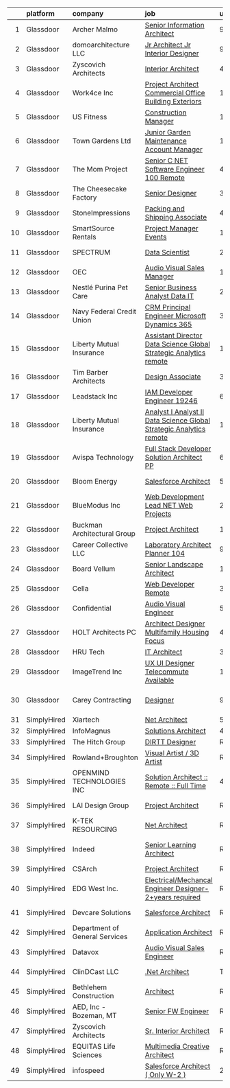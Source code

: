 

|    | platform    | company                        | job                                                                                                                                                                                                                                                                                                                                                                                                                                                                                                                                                                                                                                                                                                                                                                                                                                                                                                                                                                                                                                                                                                                      | update_time   | location                  |
|---:|:------------|:-------------------------------|:-------------------------------------------------------------------------------------------------------------------------------------------------------------------------------------------------------------------------------------------------------------------------------------------------------------------------------------------------------------------------------------------------------------------------------------------------------------------------------------------------------------------------------------------------------------------------------------------------------------------------------------------------------------------------------------------------------------------------------------------------------------------------------------------------------------------------------------------------------------------------------------------------------------------------------------------------------------------------------------------------------------------------------------------------------------------------------------------------------------------------|:--------------|:--------------------------|
|  1 | Glassdoor   | Archer Malmo                   | [Senior Information Architect](https://www.glassdoor.com/partner/jobListing.htm?pos=101&ao=1110586&s=58&guid=00000182a04ed62fa153696b2504081d&src=GD_JOB_AD&t=SR&vt=w&cs=1_5888755f&cb=1660546897848&jobListingId=1008056578032&cpc=6B8101E21FAF6B07&jrtk=3-0-1gag4tlioj4ha801-1gag4tljhjiht800-09b53e5d34377fd5--6NYlbfkN0AcTL7FrOtIKCs56E5n9sAViTswaht6kOIhv_0HgS6_dlq355fSgiCEgxOWg8578Ux_u2zT5bfHKTx2X7PO0iyceBZFvtrL8PQHKu0LvaQ-E3UK-q58n-tflOzJHa6LwxkBvXYgYSdYHy8kAn308aPaNClsYXTXIwsoZfKQqYpl4T9yl8D22LJgqpymAG4BJcyunseYRHIZ9_eFfVK5cDI6dCEFSHIM3g94qyg3PBQozCzkLRSJY-kO3o32pE9HjRxBqhBoKQByQ6-F2S3zgWg4XSqYumsMGQp6cnsTa8oW9PS6wHLjS7H6iGURVZTC-pyVpxtFHeBSwGV-uOfWhYAWEMO0Z0ezukZcdRLurcSxwJbPySB9jZqGQ1ksGGeITvL_pWw0WTCkXoF9AcvVo3XfMcJtNQABxmoPxbqfomR-n5NOLcg5aoo0NJuofjDkUniDiSFqVWPsTtLSqqL6YY89LLw8AM8J7x9EK6kbNJkzQLTVzv6KJocEEhRPpg3wZyhva2Vk0z7N13y3hTvRM1995YUiTvRlC3lR0VNXN6H-tQ%3D%3D)                                                                                                                                                                                                           | 9d            | Oregon                    |
|  2 | Glassdoor   | domoarchitecture LLC           | [Jr  Architect  Jr  Interior Designer](https://www.glassdoor.com/partner/jobListing.htm?pos=114&ao=1110586&s=58&guid=00000182a04ed62fa153696b2504081d&src=GD_JOB_AD&t=SR&vt=w&ea=1&cs=1_6999e036&cb=1660546897850&jobListingId=1008056085118&cpc=DFCAFF9DFE7B86C3&jrtk=3-0-1gag4tlioj4ha801-1gag4tljhjiht800-8f37cdaeba339960--6NYlbfkN0CB1tmP7rfbaHtYFmPjg1Xv8BJr6DUbyz0HQmM4H563ArpFMs2Wc68sH6Zuxg7sAnvrOksjZE1oRVbifWbAQUEyKWytrgC3P_PqXKzl95FbORps4EgWMRpqNobSv6x-Dcpxt3G801lgQBB8kE-9Edw0BhAOeeyBcGl4BtVQUkPaJya8zscYCMYRXeM1lGOhCLnOk88HMdiHzVR63mgaXMfIQgql9y8q4lyf8K68n79HCgeoOhlIHG3Wc9WExzHr0ts074PiAhSn3aRCkwb9z3kcf_IX7hQASQUKGCw-GSkt21dyFDJR3TwUfyA73n1uHWWJFMhxIRjtJZnd21DY8-q52t0WsWe3kdcQJ12VToPAg5QYJHYjEvX5_E5IWrypFtIdX5kVa-Y-cBkvVnH0faSxOR6YqnFDNqAlIFHlsw0OTpLbn4sEWZ2sbaOSgNwwj2DQHQzbBuXwEsZwkzTImkIMLnYP9plFuAqzsnqOr9ulbVtqLcxFZRaIDpGHkVEaGhY851YzBTLzuD5OveCKAzC9)                                                                                                                                                                                                                          | 9d            | New York, NY              |
|  3 | Glassdoor   | Zyscovich Architects           | [Interior Architect](https://www.glassdoor.com/partner/jobListing.htm?pos=103&ao=1110586&s=58&guid=00000182a04ed62fa153696b2504081d&src=GD_JOB_AD&t=SR&vt=w&ea=1&cs=1_96d94368&cb=1660546897849&jobListingId=1008065072947&cpc=6999DCDEF935CF20&jrtk=3-0-1gag4tlioj4ha801-1gag4tljhjiht800-eda0f63d8cc221e3--6NYlbfkN0A-cCLwqDCxWDl5XOvDXmRd_jo8w6VlaaYLlS1nNaGWYN5RQmLkZFME6XzkGwJ4pC0UxcPAra8I1D-oL1oacvROHSbQ46mJ5KMA7-rzysZhdcbBzYVtlaY9g5OEX-r9Tn41fcOqFodmT1I2Eik_KO3sXimgF3POpO2eXzz8jcIA5ksDuGaFcRegTmNmPfV9L4lZAaE8_veQoSmm-KCriM-wd_JZJbf8_sMYtpOqJSeMAs5RJXdiHCMJTnn-rRcifzYbbeUrpHrO3FLHcxz1Ftg39bmN3xGnnasAAZgUscMZVdm5LRPxLAxLi905kkNqzjKEZk93QqVVUrlWPZ74t9V7yV6gbFjoez5EM-9V5I-J-ZrlS39qUa_apsahrwjgWk1U7PA9UpqWur_S3sWWCd4olGlz8ZZlMUyQzzO7Zz2MA6etTV91G5HaeBV0zgB5JzVVXXGK5LPQVLeQHbEipuXxlyvyEl7_PQrM3UKh6g1WwjBMr5aWEA7I-Nl0MqLAZpYHkOaKpTWZ0B8V27EgsGlv)                                                                                                                                                                                                                                            | 4d            | Tampa, FL                 |
|  4 | Glassdoor   | Work4ce Inc                    | [Project Architect   Commercial Office   Building Exteriors](https://www.glassdoor.com/partner/jobListing.htm?pos=119&ao=1110586&s=58&guid=00000182a04ed62fa153696b2504081d&src=GD_JOB_AD&t=SR&vt=w&ea=1&cs=1_5ea36144&cb=1660546897851&jobListingId=1008047958781&cpc=6945AE2F4B03E059&jrtk=3-0-1gag4tlioj4ha801-1gag4tljhjiht800-1b5fa690967b5ade--6NYlbfkN0A9PPlI9x3VLA7Ig9DMYQv8oZV6AhUmXfwocfR2_GxsGZVhPKRlecurGQV6vCE7cRm1y9XKvQzg_GTfz2YQujrNfplqqjHtsHPd55-nZ6MorvAKxkzkJaiGiuGRC1SuzxqEGW06GlbDmsj6mNw1KjVTSNI8hBwDM0cm5ePGkm6GItOEpN2Mj4mrNwfNZb6zftcaSOLpeIdQiS1lTP2EyrdjIFhVzeS98NHr0_cEIFXRTj5VsJs1lirPQ7svqgMLmA1_40R2J2YsDg3l5XuZEv5px_auCWSI3ZfvPpwLeqrJpW_kW15DVaRb2Si8XDEMmJ7yUdCCF04ZEyjqh3OnVYZTMxuy7BeADtRRheWrOVjylS7UwNqVMHrlbMnRl98IMlAtWKqCxaHXCVDlmkQYvSLJ3x5fm3i6JP5HUcAItdT5KN_2ceJdx29bN4WPP4XWbcqywbBHwgHofZ4M7gJ4yKnjI5436pi53Vfce4VTjvEflxDvjjzwyPm32NzmlZarPVDJRErZrGkoNQJhmudrei-QL5RN_lRVkrJ5ZV5JojHi45dd46Z8mwg4)                                                                                                                                                                    | 12d           | Georgetown, KY            |
|  5 | Glassdoor   | US Fitness                     | [Construction Manager](https://www.glassdoor.com/partner/jobListing.htm?pos=111&ao=1110586&s=58&guid=00000182a04ed62fa153696b2504081d&src=GD_JOB_AD&t=SR&vt=w&cs=1_64859cff&cb=1660546897850&jobListingId=1008047519741&cpc=28C7FD7AB333C7F7&jrtk=3-0-1gag4tlioj4ha801-1gag4tljhjiht800-c360c1fd62c8471d--6NYlbfkN0Ayc0AdtMQS-3LqY-AGddNQiaHU0X5jhVtowXWtJ4Yc7ABqQKvN4Qlc2KfliMeyGa5Es8eiFPghCMbtJWoe3Urv9rd_phJHBQfxIjuL4Z5Lglv8amWL04CJUA_CysRWGXUbzEDzSFDjEwJCvPPJrhKXcHeh_8uk79GGLiUywrlFj3e1f76RgLAhtQJRNGqzulFGkE4x2AmD-scKvatAdwigw8PaOyR06Ce3TUsfgEaiAeoGwqW4keMRjGMYgIbHXzOD6MfVmZ_lfVuMzsQJkZUMccRtKUBW_KWZG-gQo3ZVzZpNb87Zj2KsJcRT39VKeGouw5zoWveqR_JC8obpN4eHEZbzq_VMATFd_7P0nKSKsbwSoqisLCh8RyItwyMMj0bbCw7KF1Lw9WUWvruIsY7MgemWhYH86PKRF5HzZNAraTc1k0PkgyvYgQcM533kEiWxqjHavNeYDeH4w_C-MlyInQRulN1epf9rtZPZRPMfB-FHCqTeEUfCM3uTQBi8X_KCuFwj-YcO3wWf5f6JJvFDiIR3Ifnm8y8THyWyb67-tR_r5yXyZoqyKXXkF2psQgywCenXOqgK-ZxbFxcrDwRgPx05DR61YKltWvoztKGVOHFspBdcEg4i9hl-CZ4rdLxs2B-H4e69oeQ0zOviHCXEvJYvmBLI1LUCTNDwz6IBUH8YFeewT1TCk1FdlI8fy_JG-IOLEhYCf_COyUEy1a8LDtp2nEFFDMx-XuD0tvCZY-1gjbopgqq4E6_-vhr8EGQ%3D) | 12d           | McLean, VA                |
|  6 | Glassdoor   | Town   Gardens  Ltd            | [Junior Garden Maintenance Account Manager](https://www.glassdoor.com/partner/jobListing.htm?pos=108&ao=1110586&s=58&guid=00000182a04ed62fa153696b2504081d&src=GD_JOB_AD&t=SR&vt=w&ea=1&cs=1_188fd996&cb=1660546897850&jobListingId=1008049871664&cpc=DB3A3A67F9161FF1&jrtk=3-0-1gag4tlioj4ha801-1gag4tljhjiht800-83962fb331b4c551--6NYlbfkN0DqW0-hTgkWGwYpK7eUj7Z7FoWYf8zugqSJvdz1tLOuZEU8COkOc5OFoPs_UPBuT6x_ShwrV85GiECCPYww6ItTJ525ZQAvMfpLi3LzTRhy81LSDwJZCVo_w0F-VN1ry-xBB-3dOosQIeaNSX4aIiwVCvCQqH2u_0Q1uoVVeHWu84zHdqzZHG1fBuEPsE3qsT5Gk7jwUH2-b81nQPiyp_1xsMIegDfNjZecGnF9Tx9CBx4zDG_L4NPNcmNfvLkz5mtuQDGQ_fK6jFPwZnVKZ-x9n-UwKxfE93R4IacE14i2PESzGf4czU0rfasM85ax0of4EqD9tHE6N2kzl_Kj2Rc5TtVIXG-yGsXardfDU6Xy7o5y-sP-1lcnTMLaJ3r6ixK_GsOpU3udK1yFR60V40jIxpwMBuswrFIvtfDXzR0Xw6eLVg4ExDFODwLc3W2yGcUftsOgrK-GEN6B4EaPBj3HXemz1rKDQNXrM3asrMOUeHD6JZAc78EQOtIvQw-jbH8KYVH180nW4_khbWMbj0pMCrAy37cOaVc%3D)                                                                                                                                                                                                       | 11d           | Long Island City, NY      |
|  7 | Glassdoor   | The Mom Project                | [Senior C   NET Software Engineer  100  Remote ](https://www.glassdoor.com/partner/jobListing.htm?pos=130&ao=1110586&s=58&guid=00000182a04ed62fa153696b2504081d&src=GD_JOB_AD&t=SR&vt=w&cs=1_4a55642b&cb=1660546897851&jobListingId=1008065548825&cpc=6193B0C32834B022&jrtk=3-0-1gag4tlioj4ha801-1gag4tljhjiht800-1a91fb3bff00f303--6NYlbfkN0BDp_epf89aHDQhKpPegNJQ_ldQpEFZQsM9OcONMGxWx6pU56EKHF58QjVdAUvn2gUH0g3Y73SwIdQiXETEETh-rV5YLzVmPuibibLbfUU7d4WW09N0y68GNDnHZS-FZlPws88Ar_ZYrWlp977bRkMOOPzZF-xBvfEmxFB73eeH5va8vCJdK6az7nY27avTnOhyvEapWMg74bdhLmskSbXloD-HVKJb6u3-saFlFiJYoXvJ_4b1Pmk1aV1Z62HoR6Hz1pS_a21RBUko-MR78VkjNHzeSGMjo8Mhw9C7S198-gIPBSoUqk9-WZp2Bgapr3ldgl0I5NwTCej6O1dVRp91Dhm0Xea7uyUxW5QGjVwcNVuG5Xylq4UhZ_cS647D-Sfz5nnCHyeYkdWM7MdeIy7RyB9xbx19RV1swRLhDXTr0UXJ6pqFVqCbJ8dNNsU68-GvT1iHQsewaJGHuLxa74pUt9QR5gx-9p5ztZnIM0E_H5z2HKKP2veWoQRWLKr6dl16bySUZ9eHqObk9GOjFM4_CVnN7aFBAYdG8zEtTz-rgwOnBZnvuLQivIY1iHgWIFl4nz3lZjyMPQ%3D%3D)                                                                                                                                                         | 4d            | Remote                    |
|  8 | Glassdoor   | The Cheesecake Factory         | [Senior Designer](https://www.glassdoor.com/partner/jobListing.htm?pos=118&ao=1110586&s=58&guid=00000182a04ed62fa153696b2504081d&src=GD_JOB_AD&t=SR&vt=w&cs=1_fd56b859&cb=1660546897850&jobListingId=1008066644846&cpc=751E07EB93E4E93C&jrtk=3-0-1gag4tlioj4ha801-1gag4tljhjiht800-999751b7d5bb8e60--6NYlbfkN0BU4MhENnnUsRgfoKok62krs8eZxcJQJIIGG9LlJBSkTQ3cwR7F49QZtsKqzr7SZB2D5D0xQn6yTxcnsS01oGQHjncLFWvakJz-GRTaS3-yd_iQoUZvnzoADC0IMJGm3sdcPOCl5qkfo6VqbE-b1BjBN70-VDwOiACXf8NrTXz6ruIWIMSsuOEJ07gblLsfN_ZiAOgW8_GXZm-1c_ioNfiJ8HfLvk7sdry0-SWBjrIqoKhLUHeUrfjzTuvjbiJsxKQJUvqbZNEx4OHpSE9ZrbEHnPkd1-8j-OYjLuLzV2NiB8dATyLuWd8Cnhluu_BpUzeRN72rO56O0fF6OyPFrQiw_ZA9U2mnPTo1U3fIVT-74NZ0C53s0AyFdYTgsZ4nI_yzuvRb74YlsAYX9Xn9hehf3k9VdGP88xIkivwTWHZT4Az-845NpHcInT6izjaujObcs8nKD0Z229OBmr4zApbRfdHljpXX-5dzqu_xsRIckJsXZGg2KBIfsuctTsxAIUwP2afk1otVQc2WKLmgJS4K3LAOBxhiQ3jiGu3bndcJMRtvcEREmpgL1pNB8MDz1IDXKCxPeAvoB8GwAGEwtuGse1qH0zI_lRRMDSpgePXYcEHiqPej64GW1-gV63rF-wfnfJVK38aK6gYVi64iUSaFpF1zSdXoeGk%3D)                                                                                                      | 3d            | Irvine, CA                |
|  9 | Glassdoor   | StoneImpressions               | [Packing and Shipping Associate](https://www.glassdoor.com/partner/jobListing.htm?pos=122&ao=1110586&s=58&guid=00000182a04ed62fa153696b2504081d&src=GD_JOB_AD&t=SR&vt=w&ea=1&cs=1_4874347f&cb=1660546897851&jobListingId=1008065153960&cpc=8AC01DCC8FF2DC38&jrtk=3-0-1gag4tlioj4ha801-1gag4tljhjiht800-be27860c4c3dae28--6NYlbfkN0BdDHiSlq2TKVYTvK036ioTcRDjelCKzvFOpLFiF--0iSZ_aPeCW5NV-_U6gsqcHVUbuHRt9v9pGsdd2e8LHHEIuJLfvjou70wCTZrAO0LIlyLKU925-x39YMUeoFTrmOU5bMbU-eucrm6KuPXd1Y86i3hkA1JV_SmllI5AE8t6Tgvx_SjvjYyIWNHNfkoeiDGtqSy1ro9HBL2fCOlyQ0abGR8wVrt_Xa1OsAYs2N1DlLIkey3GR66XrEGVYL7beU1OOepRWbJ2CEl-hroq2pIqvWQK734BH2WsGWMiavZ7adaG3XfJM6sC_gS54GDPAvI8mDCA3PTyv77HmXSWxcqZ4VbzOOlipmRpb8OiktKzAnHhIZKS2sIAXh6sMwk4DXrTKhBkF0MDNnXldGaPOKR7cN70tLu2aiBtFC04DqcmOUsyITSgXaUbSJv_zMomCthTm1tExo2npJ5McIeg5AyCiUfoTcPRQVtATnW3-WTla7NB61gjEL65k2hR8Q1kcrbDGjPIMLijmFqbkBz7n8i9)                                                                                                                                                                                                                                | 4d            | San Diego, CA             |
| 10 | Glassdoor   | SmartSource Rentals            | [Project Manager Events](https://www.glassdoor.com/partner/jobListing.htm?pos=117&ao=1110586&s=58&guid=00000182a04ed62fa153696b2504081d&src=GD_JOB_AD&t=SR&vt=w&ea=1&cs=1_5819fc28&cb=1660546897851&jobListingId=1008050677271&cpc=B05B6D422C45E27E&jrtk=3-0-1gag4tlioj4ha801-1gag4tljhjiht800-1136076237ec84b3--6NYlbfkN0Dhj_dtpL_AtPIAkkhXywSfKFTdkUHpIZ73SVaHS6Q_TgqgQwIeQSSYP8mLMoRChiBCgfBD2edvmQXVCKO4BoDRHy8iGEguLorFbEEtcHEs5srmAYEYxKr3hZhIw4-Ft7jK9dTXqrC_ioPu2xEDAczzYSLS6V3ZTpaJ2gxp1CSU-9GGd_9oWCSi5AunoBhqxJv1xI3ZUYKxNVIIB-zsOfNOMQY0rPAM9jpecb3ymMOgOnXkIpzRp7rTHV_ujDKQK62i4-x4r0gKOzBrFgoilyh_1Wb0MZSG4eGnYGmyqwtc-Y2awyEIsBV1_54eXMH3p9gYiXaiswBhAabLJl6J9SoPL1ICklwh_jgncMIRN7bhN9Nprf3oW9tsLhpy7xCq4vWE29Ttk6f6TcNZujE2Do_8rQTvPnhjra_uTPIZeZVTVtV9fiO3PVVT19gv5SUaoaR5SPP4dyPAw2ZI7Pj2dALqn0XscFOIOYeUbschX_mM0Gs_GY9BuFwtNss9UqDau-U%3D)                                                                                                                                                                                                                                                          | 11d           | Englewood, NJ             |
| 11 | Glassdoor   | SPECTRUM                       | [Data Scientist](https://www.glassdoor.com/partner/jobListing.htm?pos=125&ao=1110586&s=58&guid=00000182a04ed62fa153696b2504081d&src=GD_JOB_AD&t=SR&vt=w&cs=1_81ce7d7b&cb=1660546897851&jobListingId=1008071034690&cpc=7F6F94E2229B3AB5&jrtk=3-0-1gag4tlioj4ha801-1gag4tljhjiht800-5da3e3aba21f726c--6NYlbfkN0CeXNZYxOzgf11O9-TFJft4I5QLQjKTqoL33Rtx55G7TvJvoeF0OvnalWemQxNwsZsYHhke4jtLAU4jPpm1t0VhGIg4suthdseCKj8lzXincV9jgjcTTcyN-qBpwkz8rUe4btGaHxBx6mgrwrtpU8zD1KUshiEpuVCNiyB-sF5CbZ3dZuOE50ij8ShFDvERu8mPvYHB49w0oWwcseqZW5jASdO78TgS8VxE4m2I68ziLfPoLqf8TjhyMDHFbZ6Ag1l-N_IQ2y26S1sdhDvyPzGi7u4_RzyGajkocWKIRqimOYWdlMfBo9rztIBpYEFOqdXq2D-oXEK0jJpuxu9zTEXgXuod3Lr-cFBDEsLTROmfeULp8_qg4OyBGxkS8PSZtj6THP54AuAnJ7GXI_l9kf9_DGmsvL5AvM2bvJs_6PKD1fSHCcS1MCOIMfujr1wxfGU%3D)                                                                                                                                                                                                                                                                                                                                       | 24h           | Greenwood Village, CO     |
| 12 | Glassdoor   | OEC                            | [Audio Visual Sales Manager](https://www.glassdoor.com/partner/jobListing.htm?pos=120&ao=1110586&s=58&guid=00000182a04ed62fa153696b2504081d&src=GD_JOB_AD&t=SR&vt=w&ea=1&cs=1_9553b953&cb=1660546897851&jobListingId=1008050679919&cpc=9FE5D8D7282D4400&jrtk=3-0-1gag4tlioj4ha801-1gag4tljhjiht800-5c56613f63f7164a--6NYlbfkN0BeG4CUiLvi-XpACvuf-H1ZiMQG9j_Jg6NbuiTffPeFkiTLxRz25zIv9hXC5mtzGhcSy-BDR71hJhonM1zTSH2zk8JsTlMRak7kMAlgcMY3TAbgb_mem7Fa0MoyAB9KwP1CiBYXT-SlFWBYTKSneCu7g5YvYwD5hlaClcEAZXVsL26olqK_ImZvrDYIN-roTec8AOtte9Ly9YKe1QFpgttRWJdklLXwy4nfd-BKBfh91RTU6jeSbG2OMnGbps1yTHI1Zq-jeAc0-3Z4ek4wsJagQPi_eFAQaihtT5RL94CalBJwV5hsPg0JN8sIxbgUPKve2BL2Pqo-aGZ17zJWiLu8EL78XMTaJ2aLwrkqDmHzanpPWYU-MOZk4wz0ZOZJERo7STtlmxwl12ClDNiFBCIUerWSVVEfLxXGZvZZjU7RZ6-HSOYOnGnJ6XnPT0oRON-_3dX6fvu2a1us1k8Mz_Saj22tkNin5EIEuQRtKbOiz4PFy2jJfagotji_SR5w3ZfocjR7XQAVQw%3D%3D)                                                                                                                                                                                                                                        | 11d           | Boise, ID                 |
| 13 | Glassdoor   | Nestlé Purina Pet Care         | [Senior Business Analyst  Data IT ](https://www.glassdoor.com/partner/jobListing.htm?pos=127&ao=1110586&s=58&guid=00000182a04ed62fa153696b2504081d&src=GD_JOB_AD&t=SR&vt=w&cs=1_dd9e5243&cb=1660546897851&jobListingId=1008069041491&cpc=01657B10174A43CF&jrtk=3-0-1gag4tlioj4ha801-1gag4tljhjiht800-1b5c5f3e26e5e1a1--6NYlbfkN0AWk3AdykuYTl0sscDOxnH4Lx1X7zpTWCwWO8bm1Hah7O6Ig9EPq2KITEIeDaagbaJdHtaANWpmTuswVAachNrVO1QRa3o67hgOw-EfIoLphij88kWPgLI1IjuX6wrihV_7VmMdjIJ78AYVmBFm-orhs3z8mNuEgHoc3mg7Bn1CH4e9DOON4RDMuJByF3q8a1uNvPbyRavkmGS_DZZoSCK0F5wkqE56kCDHI7Q-Zg7OFiHFQUFu7d4C-1cMgtoWjr_OW4tWGzls7qB9XPJ-0jcFkfv8hTW72Q2m4ajNqeKGnhAZh4lCExCrcdaoyWGghEpU5HPLcVxdxbI5R7s7GfaEEJlD8rhuULLoBX1pF9k9vWMAxYzUU9JzA2s_L30VzebykCzqC6n97RWQl5gh8a_w9_4xpiKyxJ1efZ1mD98nIrya78cvq5hdZYdU2ygMRy2DDEriKQL5oe_X3lZNi2Z8leykfDiyxTF-D824BIy81wtTWpB9-Sfl20dUYI9J27zVEVe4RGg2KIKavQ7DOzq4ykErpW8ghyHSSGq3h9SS-FNW6kRaEhNQFh7TzJKgH9V7CDupvaazRUp2pKISUbqo)                                                                                                                                                                  | 2d            | Saint Louis, MO           |
| 14 | Glassdoor   | Navy Federal Credit Union      | [CRM Principal Engineer  Microsoft Dynamics 365 ](https://www.glassdoor.com/partner/jobListing.htm?pos=113&ao=1110586&s=58&guid=00000182a04ed62fa153696b2504081d&src=GD_JOB_AD&t=SR&vt=w&cs=1_2e292500&cb=1660546897850&jobListingId=1008066861769&cpc=EB1BD5B9C2162114&jrtk=3-0-1gag4tlioj4ha801-1gag4tljhjiht800-336f3355d1bb94d7--6NYlbfkN0C1zplEsFktHkQc7kOOwm4rInMAlFzAoLIRfcwaDPIGgoGZ9Vm2kzaVIA1mAzuxJ1pvzHeFffkoAFjYRWE3JiG31ao07_3bDzKs02vTW-UBBi_aZmZXqk87MjRKHZBTvr1tp832MD2ztqwMAHk5xR_hnC0TdK3WluykhTCvEjrpc3Bh0YiTiMYv4R3v78VTcWmVmDCkZo9D1MrbPtRdUgCU7InQazx_gGE_Ex3_VpOkGN4p2l-EX7nToTybetAgJ-yCNZsfqYhgnukjK2VYVzKgy3Q2p1aupx4EMnoxDbnmfb2FNsiNzqaAl7RPsF2Se9_tKk63HnyQpY_zp5RdGSG2Ty-DFptLwL9Ozci3bUGIZAve8AiNXlT2h7b0LacH3thfcJADhPUKeGTFTNv6O2JVJ4ovHGsI4SqqKGY1rtZMGNJAxHngWQgz9h3P113a7RrkyfidzKxV8ATmkG1yNq7E4AF-yTjEDgmUG84wst8W8Arci8cafK_BuQtv0LTYyTpedDS8DzHstOCvQYFk2W9qtBkZU9cl9l7qvJxE83K1OhLoacwu5H0kIPqj_XKURp4UNVfFJtkP0Q9sOCr8vtOTzRQKoUYsdws%3D)                                                                                                                                      | 3d            | Vienna, VA                |
| 15 | Glassdoor   | Liberty Mutual Insurance       | [Assistant Director  Data Science Global Strategic Analytics  remote ](https://www.glassdoor.com/partner/jobListing.htm?pos=129&ao=1110586&s=58&guid=00000182a04ed62fa153696b2504081d&src=GD_JOB_AD&t=SR&vt=w&cs=1_a144d3d4&cb=1660546897851&jobListingId=1008049670995&cpc=C4A69CCDBB3B9599&jrtk=3-0-1gag4tlioj4ha801-1gag4tljhjiht800-cc5542663cccafa8--6NYlbfkN0D19kSVUiNzG2UWy1lRGehFMusHrHGUl8ru40ax50wmtyWCD3NTgamB267Ac8Y_GezwBkU6UBJ0fA9_AuhBMxqBVSYiq7C2vXpmFP-IG0WTu_WhANkCw-dgyibyufj4WbDWh3OaCLG5Ku7rMD4niJ4gHwvJLvAS-lRYGJzemH4iF1xkabN_isHfmNeV3-FVkxMr9oYKvP556DWf6Ow_5zIEwdEOhgwxgJfqFbu1exTBqbHQE5P0YzOq2Db9iWwQE7wCKuVcWfAGAcme4k-6shXRgBagk4_agnmRoz4yOLr_1Xy8BLS1-OPwlLInlzrxGSfXoCMygzjvkCxHUsz-ERiy722IKGMb5ZDKB64U7SXn91nQLlw8xz7yYzwUmO5COdVgdPMO3g0oiX3ajRSaQL8rzHNz2dW1OoY6W_NIOAhtHCdNeA820t0w682zR5C-XYy-EXq3oUG26cW82o3yDaHNpuUTCXb5FKHJBXFvh5sT3AZ2D3imGveqWRaecOPlQ-CgE7EhqpXUVdqAO_HOnDp2cbE8esnklRr1A8Ds8onT6pbfA6SQbx296xoEpt107Lw9Noqhhq3LM81F0G2mizCM_ao4Fc08WiAFZ2JSBDmv4vH-q9oJNgXOgJuYiYYUwsMneTW_5JhHvGtOapx83hAz16_QUjEv90iMWWCBxaiyz8a-BbmAeaOi)                               | 11d           | Remote                    |
| 16 | Glassdoor   | Tim Barber Architects          | [Design Associate](https://www.glassdoor.com/partner/jobListing.htm?pos=109&ao=1110586&s=58&guid=00000182a04ed62fa153696b2504081d&src=GD_JOB_AD&t=SR&vt=w&ea=1&cs=1_226876af&cb=1660546897850&jobListingId=1008067407494&cpc=179A63ACDFA89555&jrtk=3-0-1gag4tlioj4ha801-1gag4tljhjiht800-f8bd31463f2ea918--6NYlbfkN0AavqT6D-KrFs7weYW80bmXZh14RGnem_zFPjvuR1A17iieoN8hpbuztd1PTNH3zfs7E6J19HmruK3iImlsHJkZmA2mfTlojSAMaN7avqNmvPlUtgvejSQU6rySOjsdctvfyFkE3rSQmowB0p7yf1Sty8gI3yCILmdzKFdJFolSJgrVp8VvyTc5hLXjpddv86EksoOdLAQSnQLG8RquVvehVXUrURwnaZHd9833vDZHQBjdJWmREBsGik_Hqf0ZmZrz5ObYMuq-4Qlrckz1_MMlzo_jNgip7LIEOJN5bGXS2b5h9MaJ1Qmn7tpnZb7xicOxrLsqzd2n0-2F8yasONqk3eTZOyNaQVBVpqKWEaCP4ohvknFCUw6lhEGbMLL_TGn7PIloKT1eSNYmVfRV0MZuXSD51dI-kKo-6vWdwT_Nkvop-4AiIpuazljMBcb7OnhDv_59BeCI2HeipqVyvMjOgZd-8SmLcZ1eaRGBJ3VqXP1PeseUPuLcKKgrIX6jNnoqACRRSz-cvA%3D%3D)                                                                                                                                                                                                                                                  | 3d            | Los Angeles, CA           |
| 17 | Glassdoor   | Leadstack Inc                  | [IAM Developer Engineer   19246](https://www.glassdoor.com/partner/jobListing.htm?pos=128&ao=1110586&s=58&guid=00000182a04ed62fa153696b2504081d&src=GD_JOB_AD&t=SR&vt=w&ea=1&cs=1_ad22c92a&cb=1660546897851&jobListingId=1008060831536&cpc=3BA4CE39D5B5DEF5&jrtk=3-0-1gag4tlioj4ha801-1gag4tljhjiht800-f959c2b936c56ab8--6NYlbfkN0AN1DXOJ3XjvJpsorCLbwBX67_Zmbno95PICvIB5GJH13XHFuyYrum6AmNcT9_RMPNgqC4lFI5-Fr7E4CdPTMeOVM6DjF11H6TYpGJDypiUjDJW3cZKBH9pB04QQDJJ6CVsu22Z66l95OlMbMTa66BTm_oPp7WDNx3W_UZLuMoDN5ipE8lueKLsT6PSBKWUlL3LRBhRzFSxVk-JJg3U2jqF3VF0vCg6Oabtr9i9IufYVSYu3iz2JvmgsHBvKUccYYZ5ZgvJBicJJIjNuWD2Rb6GS_ah6bKqZhjmr1JrZu6_y9m3jAl2nbzJp2gQpXRYnydCgRRUd-fs90Y8BDJyPzUI99XqBonR9FwRx0zkK9cddXVQR-fP-zOVGDcJ4Z8SpBFgSybu4iNhKYYjn3RnTrwd5TxtlLSEyKxkY2iZdYfVrBzTEBpkPYMxebz8d7LX9z_9nLyUtaeGTu_DyLiziL1hp85_whpQNWs2RpnmBaAWlx4JnumfzQ6eulS9bRAVt7II4_hp788HXQ%3D%3D)                                                                                                                                                                                                                                    | 6d            | Remote                    |
| 18 | Glassdoor   | Liberty Mutual Insurance       | [Analyst I Analyst II  Data Science Global Strategic Analytics  remote ](https://www.glassdoor.com/partner/jobListing.htm?pos=123&ao=1110586&s=58&guid=00000182a04ed62fa153696b2504081d&src=GD_JOB_AD&t=SR&vt=w&cs=1_b2b56f30&cb=1660546897851&jobListingId=1008049671003&cpc=FB7E4A1762AE5BEC&jrtk=3-0-1gag4tlioj4ha801-1gag4tljhjiht800-ad11beb78048f97c--6NYlbfkN0D19kSVUiNzG2UWy1lRGehFMusHrHGUl8ru40ax50wmtyWCD3NTgamB267Ac8Y_GezdPeZfL4y_WLnTpvINy9alXr_yrDa7mRa44xt48GK7zK257mUvSinS2NcRNdnJP9bdrnDVkP5_yzdQnuAQRwTSzfRVFnZ4robz5mtQH5dY_4dyHyHdi1HZuVtDA8IMPQbdX33Oar6340fHjxBRp8Ni_wP-5ay9Dr8XjaUxvnbQHbg8lGxgvY2KWWFBNdr2hqHQ8kniv28BDbpd4lIeHwUuongY1NRnHY-zOxxUhW_6D5Thk9Ty_bbdAVGsG5-7jqCrngK9kD17ULPXiKsOTZEYME0YEp5XUS8cSIbiiWuHTQTDWEGuLeZbWY8Cc7yeIvGwN-D43zcL4cZS8MNAQ4M6qK3hIePrd1jtTgu21owvaQB7HFNVOPcQZthYfEsh_4XHXIedqW5oHC-Lx7K5KLUXnmQ8CT7vgmt6gXhzy5k-eWX7ItLskWw-mMRtZHWP_VNay2hoEQPpQZwDJ2CkSEgjc76Kr__8TV0I-0MW9zkR6nNN5EUPnV45LhxG7c5c6phuVpZJ5j86mpmrCvAR5q2yU3uJjZpH8r_LVc2aUYKvn7trnUi4-sIJVKGYI3umgsURQv-x5vdqSXl2pYN7SrokuxMM-QcIZM_54cKMUjIBBvIZQU0mplamTUa7rTwmIo0%3D)               | 11d           | Remote                    |
| 19 | Glassdoor   | Avispa Technology              | [Full Stack Developer   Solution Architect  PP](https://www.glassdoor.com/partner/jobListing.htm?pos=115&ao=1110586&s=58&guid=00000182a04ed62fa153696b2504081d&src=GD_JOB_AD&t=SR&vt=w&ea=1&cs=1_4ffaf80f&cb=1660546897850&jobListingId=1008061551530&cpc=0B561D89933DD0A0&jrtk=3-0-1gag4tlioj4ha801-1gag4tljhjiht800-5b6ce12fd78a856f--6NYlbfkN0Dj2d0qKPEJP0fpBViK7V-TZwXvjpwqshPgAnSSx4qW-KrhPkyDM9HZpLSjbx7r2sjoIbks9fnjmijRIrM5mgNahtPRp51IzBzgwzS3OFOJFekOZdERKPqDotoEK_Sjx9HFAVljBYVREWeROyLP1zyvF14PpnQ2-QHUK0Jlh4NYqVJ9ZvV4NKqhXyM0HMuCetIgIILwRmQVLG4p7bJQrweLCykfNfmVE4X8XS85TNy52hSHSNno7ZjqNxCs1aswHxn9U-7DKfqEeC6XW1bxzwpPDSoruCncI99NM--KtK6fvP0mtgj3cn_MAwPDyQ1V9if3UisSTGfbzri94wEsksYEh0lLfSYBP9zf16iT33kDJZx4-UxSWDqf8N5AHp_--oyKeYPWDPt8Yyi1mMGQfgwEHo6wt3npShDiLpj9g5KOzMca-FJE6_eq5a1bBGGsq2Ve6EwkbM3X8_d_aTq8gaNYVa5qJZn-euY%3D)                                                                                                                                                                                                                                                                   | 6d            | South San Francisco, CA   |
| 20 | Glassdoor   | Bloom Energy                   | [Salesforce Architect](https://www.glassdoor.com/partner/jobListing.htm?pos=110&ao=1110586&s=58&guid=00000182a04ed62fa153696b2504081d&src=GD_JOB_AD&t=SR&vt=w&ea=1&cs=1_df81a2ea&cb=1660546897850&jobListingId=1008063085205&cpc=020BE1DDE5A95971&jrtk=3-0-1gag4tlioj4ha801-1gag4tljhjiht800-4ab4b883b0f1fd6a--6NYlbfkN0D6RFxyjujrCiCmtKk94NIcZNq5pUiNeORumIjAgTrTJKSoaFWaqslp3CgsONHV7B7zS8IWnB2pn729P2FNd5ewIABmby_U4CD7A5pqW412cwExLnLQuU7gaCoz5foN0OHSfmm2Z-M2vv6Y1y2VEfL5ZKeHzYE5SDVUWUfs8WgTDiAUZFbLeIQdLg3Mm8XewG8Aqm_liSpbIbV2f8JamMF2f_Stkex6Iu_CEvfOi_bvWyYyuS4ai_LKQFSr_qkzoUuoNU3ulig-wXT64hP5JUw2o19oNvlHh2-QJ2E_us15eDQlOf94g-CKBuuTiEje_23onUKVAhSeth28PAjsPeK_7u4p-u-K-Aj0RM_VV3yMiixcRbrurZLU7o9dRsQsgcCtssFyGr5RhaYNTGUjKtO2MHFxG9y85362uzE_eKyfdPi36DqBW_6cgqqcD0FUfdms8xMwq1eOVjAUs3HnytUbNFbwpEBFc3UWZBdAsb6FQKOc-gmmiaBFuwqiZCQcGNF81BYrnKxjgvf4AskUEkbt)                                                                                                                                                                                                                                          | 5d            | San Jose, CA              |
| 21 | Glassdoor   | BlueModus  Inc                 | [Web Development Lead   NET Web Projects ](https://www.glassdoor.com/partner/jobListing.htm?pos=121&ao=1110586&s=58&guid=00000182a04ed62fa153696b2504081d&src=GD_JOB_AD&t=SR&vt=w&ea=1&cs=1_d71604c3&cb=1660546897851&jobListingId=1008070374082&cpc=FDA93C03AE7AED37&jrtk=3-0-1gag4tlioj4ha801-1gag4tljhjiht800-58125d9ba2c12bbd--6NYlbfkN0D788tVLZnHYB2JKTLmCXo4PydfvtZKcdbYx6lxKaz3IiSI8Kq6TbbUs12aWmClGdcb0CfaAMvh5nOiDtLApIx1V5W1z6jX7b5Fb8NCqC10XuA_mKGlQ0LXRBf3CkCZPb_vZmYlY1Yfgxq_q7C05gs1aAoAC_T2xM5-wtp8EqrMQ9KRlLm6DDKMfN-9safTNry_BkZDmLUjHX9l66xr6Q4mGVDygusnoi0a5Dj5ELEwCwyPegdR5rxIApoK8KWYZtEMUaQM01P19CFsF2m9e4tllj-iO-DpEyGHlxyXzZRFVPr6dtnHGv6ni8UzG6nCwogrkSh0t5PtZOWFZUmJHycTApdiF6kcyvcUhLe6mqUeZLH5JqmG_sKyhbltpVfDzjPELweMPdXeNNTW3WuImufneefVWsfoXHbXWBMaQHoP5M2q6CRaxuqrcyjIk0oj7FbeuNf1pBmMApjJO8F88Va8Cx1kJlxe4xgQzbCwjXER9dlQ0zdisI7Rirm3pcoqt3KdIOLldTiIXA%3D%3D)                                                                                                                                                                                                                          | 24h           | Remote                    |
| 22 | Glassdoor   | Buckman Architectural Group    | [Project Architect](https://www.glassdoor.com/partner/jobListing.htm?pos=107&ao=1110586&s=58&guid=00000182a04ed62fa153696b2504081d&src=GD_JOB_AD&t=SR&vt=w&ea=1&cs=1_3c5c48d9&cb=1660546897850&jobListingId=1008047414214&cpc=5A6BA339226A12EC&jrtk=3-0-1gag4tlioj4ha801-1gag4tljhjiht800-9a92b6095bc4880a--6NYlbfkN0AaC6OMNnGu1ri8CPn-RGRuQIfK4MRpPOI-RSUeogXt75h5kxyXjhhtmztlvwdjqcbJv7XAtRFoEW-1e8VQoGRel_UFjTbtbreTBh1M1uSvcBtIG2xSyyOnhGVbTnqyz73U2HFgbLI_LIBKvr6nntyikHsQFPYOWQFOfMvmRiNaUFcDtxq_S3cIhQ7ZklXP3nHHHpYmAm68PfYZ7fEWC_Q4esnuUg2PBpAHkDTBn7n__ly_6KF_Z3cSTC_MgxAX65AmTWmFORiUuUMqj-jLn9-Rh9GDCmqlWT8kHApt3aUcS0fqwwfJmGxCZt3PiNsXL1GDapSdvaMFbCTQfacoEgUD4yoW6mddXeXGZVW8s4uf1gGggspFfhHeHkK9zmqGvG21Wbca5fBZlcKFGDkp7hhEU6Y0fCcJUUnAk626z7n2yYA2mwBGAZ1M3nG1NCFxg_ru6Taz8qsxH390wPAZn5HnMtdnITMxUrdWi9Rgvl3NNIrQYlWjD8re4mA_Ar6GGPI%3D)                                                                                                                                                                                                                                                               | 12d           | Plainfield, NJ            |
| 23 | Glassdoor   | Career Collective  LLC         | [Laboratory Architect Planner   104](https://www.glassdoor.com/partner/jobListing.htm?pos=102&ao=1110586&s=58&guid=00000182a04ed62fa153696b2504081d&src=GD_JOB_AD&t=SR&vt=w&ea=1&cs=1_a2a70c92&cb=1660546897849&jobListingId=1008055753540&cpc=AAED28D531AF0586&jrtk=3-0-1gag4tlioj4ha801-1gag4tljhjiht800-d8b10d5562d5b82c--6NYlbfkN0AY4guaBc_odNxnJHTncvfwFu86WvDwtbc_K-gSZc1x5KUyCNRpwyTyIkrNiFCeTvhmfLPKu9pu1fPbRV6Cp9S14bzFSD8gESsXcu2QC0sWWAlDfCBEsbDKkxZtm-z766LTuovCrzYbHdR_DVFIdfDkET24N4YQ9hUrUeVwiapU6zw_1gNQelcB-E9FWqZZBWQOySV8Vv6in3XD0E-GlOjsJGXp6_UGjvvEyoq378pG47B3o3Vy6XAajmqp2odoTMpBbA1m6J8tS7zw9KY4SNbxNoX_F5JZzEV4gnv2YMavGJU2qj5Vn3WIbyyYYHTTbENqwmue3g8tkOwcfufdYyEKDXBCKKR440PP9ICxEMvfi0gM1yQOAL-R2-tppqqLvoDaYqeSyS8F65gSvclLq9rIx2KSN26MTeHZATRKj6Newab9YVdlUNuAcGL1_TsLovn4ZbBlx-Kjd3HNdXEbQawwtGzz5G1-UFHT8BvkYu8x_QQAhbmJjfpOdFdEG0phr6PCDGk3H6506gVYyKWtj53q-eezgBwPJlM%3D)                                                                                                                                                                                                              | 9d            | Raleigh, NC               |
| 24 | Glassdoor   | Board   Vellum                 | [Senior Landscape Architect](https://www.glassdoor.com/partner/jobListing.htm?pos=105&ao=1110586&s=58&guid=00000182a04ed62fa153696b2504081d&src=GD_JOB_AD&t=SR&vt=w&ea=1&cs=1_57c3d32e&cb=1660546897849&jobListingId=1008053398162&cpc=DAE217B024645DF3&jrtk=3-0-1gag4tlioj4ha801-1gag4tljhjiht800-7c166857215d1470--6NYlbfkN0BTT1lo8Jwdy_hu5PBsWOg-OgEs4ry3bvHurgSPaoaOHGj5HGQ5cg8Bi4KtMciugCR3Kt34GmiclKcVNjavV09aD2lteJ6N8eDc7ODbMTsrqTi7nqkR9epxnUsQn3sYc-x-ttnyB4wBNKo0lwEmkgro4jLG9ztvuDf6pRsHZsbvwIox29giaAo--iNnw9CsfZaToWNvNWLIerlfOHvMWetZ6BvVO5AYt3qUzaMCAGgOk6wI7vsQDbllA2-YYfEhb7dWsk2Q-lGpvNGUGz_woGBN4cT6va0xOrRxWkVpuQWQeNrcXVBydjqeHRgyhMVW4amUbqJJqRh2KHcrFx8SqruNl58ALVL0jk7N1upPpuotklhPnPRZmTBXo7eSC7iU1Q_wzLRJ8XFe5cEqk_Ew-_6GRUu58vvT2NRTlrB0RT5Mcoy5D2R0uLGfZY7m-8AjUN7pVvE3m28MhaLcwEsb9eFK2agCs27l9J6c27zNPmXeqwZP5HS0mDeeTiIzGRq9MJf_3i4kkDqIWOBRAX6ejzYV)                                                                                                                                                                                                                                    | 10d           | Seattle, WA               |
| 25 | Glassdoor   | Cella                          | [Web Developer  Remote ](https://www.glassdoor.com/partner/jobListing.htm?pos=126&ao=1110586&s=58&guid=00000182a04ed62fa153696b2504081d&src=GD_JOB_AD&t=SR&vt=w&cs=1_5c80a30a&cb=1660546897851&jobListingId=1008067890800&cpc=654405A9B1E0A9F5&jrtk=3-0-1gag4tlioj4ha801-1gag4tljhjiht800-7ce76f7afd88284f--6NYlbfkN0ABL5jwqrJX8j4-zsE1pdctockIOMh3bUiDojLxDHSgft-IBPHc-ugKxXUaFJpc9ded4_acFM1yDMSkA_9ujqOsk6VwGvd1KSuBaiU8On4DkMThEP42UrTG2QfdhLbdKuvZALTC7qZlXVs77FRaGfc3eD0eT7yRkGYyUs2-ZCV2fX4MdR1J7VZ6CSM2TUCWRusGPz53fPBidyTY1Qr1ZQA04aaA0sMu7QUlw5lG_y7iAapZhnTd7f9ftkPOvWlaibKKfreaTBByKeUiuAn91fR981aveQnKDm3udJD8265EHRWZ98l2ARxT7cemLnbeAXslIUFfcB2RKzDr6uvkfG4hKp3paL_b6hphSoPTLZFbFp_uhE-lkWQLD8VnBQcTpC8Ey4FZsAWjDvhN1FhylAIcvxb6uhJ8vyL2z1fvxQNnDNNkihKNJG-g05DBDTWYbE4Z0hXVU4vfymUJGP926okSOx4FIpLyvXWxbUzxYVuS9nGR6yBYvTQg9iEkZh0r47ROLaTedVly61w_BMnXTP44Oq72El0vwzlSUhfsuc6oVt0cY8sU_v6vghCJUlaUwuTYmWL5DXWlcUOfUYs-r3O1ADIqAlJKdC1GXvi_oBgrH7fZ_6HdQT11LUNUk9ztpJbqjss4BJZp-msYWsa06lquvgp0eKepFUlLWEGJZ73dPa9CuWY70Htsnv4jwWoLenqYazhD3yAqA3U61haREQrfEbRdZh68X4iQqJ2rv9NMtDmZGmwrx9zQ)             | 3d            | Whitehouse Station, NJ    |
| 26 | Glassdoor   | Confidential                   | [Audio Visual Engineer](https://www.glassdoor.com/partner/jobListing.htm?pos=112&ao=1110586&s=58&guid=00000182a04ed62fa153696b2504081d&src=GD_JOB_AD&t=SR&vt=w&ea=1&cs=1_ffcd2347&cb=1660546897850&jobListingId=1008062904517&cpc=A8EA696C92E7776B&jrtk=3-0-1gag4tlioj4ha801-1gag4tljhjiht800-567ee4c891d83892--6NYlbfkN0CTwpytB5Ic6mepsrR0uM7Ax_C_brT6KwyC_6t4WJjhhEjd3-JudE3j_3VW-g3VyGsf3u9J_-qKVqAJ1BUVF6eOGcmk6PFZBYLLP2H8rzXXkmr-S8E3Mh0mhvQpPcEgsVMADoucsk0XILv5_axv6OeP1iL8_7eFpOj_jcwlIaDfVFHP0-DPt5uZ6G2BhTlSdpaR6i3XovUNwAh6govmzX3aqKrjIHq7j0lwG41VKIdayzHJ03orQ3HdqeeusNUB_VeMT1ewMYE8AOL1O4-f_Q3UNr-CmWT8sggDmvYaT68u4dc1sigxyU7OdE97fPuA73KNmpQVmuKiOLLsXCVFClBoaRROg1aqeOjqLyWlbutwIunHl7jX7G709gHJwM-wzIwmN7VjnXRNhy8u717HQNeFdc9Mwjeh_JjiQePn2wjHGztXWpUHvPAdXgj43kpP20LrUYgU0LJqtaBIbMymErxHIKUfQLRz3DhMrzlzmRlIal05DjVm06GeYSuNVt7ouVjnhwn3oXFv7g%3D%3D)                                                                                                                                                                                                                                             | 5d            | Fort Worth, TX            |
| 27 | Glassdoor   | HOLT Architects  PC            | [Architect Designer  Multifamily Housing Focus ](https://www.glassdoor.com/partner/jobListing.htm?pos=104&ao=1110586&s=58&guid=00000182a04ed62fa153696b2504081d&src=GD_JOB_AD&t=SR&vt=w&ea=1&cs=1_32348219&cb=1660546897849&jobListingId=1008065267907&cpc=A76B6EC86803F2C6&jrtk=3-0-1gag4tlioj4ha801-1gag4tljhjiht800-fbe650dfb43031d1--6NYlbfkN0AgEceJvf5BYv6s7Pl1TnG24QA4lhBYUnUyYWizmnkLRNcVBhsxHKP4hGLtebmeoSWBsH7wHUvTEpL5rFkBjw2pP9U77EFKvizjGraPUMSaKd-XRE4-sQrIdEhuDnLc5V9q4HdN48wVDKwqB0BhFqO2YfxRIMAWklZU4zG2s40NSXd3_AcVNxMwo2bkM736PxGY6BP7QNPCmOWJipDXEMzdIL9V-pkxFusVZ2JXE6OhTEnFLyjv-ll4JY3drawU9OZi108X9gxR3NgsNqtic_VaU_pB9oohc9zDWELlyffwLlRcU9C5q87LY5emaQqqejQcZRfJRQyIPdYPJy-8Czhzznr8hUt7vrVoiRJ50vhuL6g0dg0NpqXTN22NBt-RPBQh-q1tBu8Z6-hQFaazknpF5_k9MrsLlPUY0n6L8O2y-A7VpA1Fg-bfkh245WHGdfkt2SF5QSG9NikIhL81l24nSB4KnkmARPWAzgesslqMAvkgQR9jXno495QASc4x0lQQQxe5hYQUtwTHUkZ7R7ptTeo7sNAUHkzxSFByt8uAEA%3D%3D)                                                                                                                                                                                    | 4d            | Syracuse, NY              |
| 28 | Glassdoor   | HRU Tech                       | [IT Architect](https://www.glassdoor.com/partner/jobListing.htm?pos=124&ao=1110586&s=58&guid=00000182a04ed62fa153696b2504081d&src=GD_JOB_AD&t=SR&vt=w&ea=1&cs=1_b88b0727&cb=1660546897851&jobListingId=1008067133045&cpc=FB7E4A1762AE5BEC&jrtk=3-0-1gag4tlioj4ha801-1gag4tljhjiht800-24f3072b8f7bf438--6NYlbfkN0AJtgjjiuVXxFvvj_5n2MdGVIOerKP3hw4eeVvVwUUGPgcEDQA260vjy20zxAOTN_WeAgfqy_s8xqMOmDHmvPykoARCyj7dnaRIlU3pftbXRDbMc3Pobz6vz1n5xzVn6T0HfR5HE9EfLF5LrTkqpfB7CzvosMMJvM_JGN-QUoYm8fc2G_ppdX4fodC7GDu438OGvld6j6kx7EuBY0PBnym5FgtOMSR79qmEfHuUqyH06Q8jGMY0HrQa6I2UGmb5GccG3VnpjcnpVpC-51DN408KJB662GclkXFyjOEv8wwsWTsyh_LknF4Tmg2alCtAIE6ZlQPgARkkLmrGVfDcYAbLwGLctnq3uWbuIwF9fhCpmhC1d-bPvVBpIsyzUWbl06a0qQkc4H6XAzNhdgCshAgsAF15MnS_kEMlvqX8hItOPt5mv2Njebpydilff-TiRQj9Rp1Cwqn6IQA6qqNqCw1UoJPj_JuVbMTpFSbmf4HeyxC63XBk05Kdy-HS61yW424%3D)                                                                                                                                                                                                                                                                    | 3d            | Remote                    |
| 29 | Glassdoor   | ImageTrend Inc                 | [UX UI Designer   Telecommute Available](https://www.glassdoor.com/partner/jobListing.htm?pos=116&ao=1110586&s=58&guid=00000182a04ed62fa153696b2504081d&src=GD_JOB_AD&t=SR&vt=w&cs=1_0a37882b&cb=1660546897850&jobListingId=1008048373553&cpc=48866614B099111A&jrtk=3-0-1gag4tlioj4ha801-1gag4tljhjiht800-c94349a35513245f--6NYlbfkN0DrwfU7w0F46R08ZIN8pn1s9hSRnqvJPcbWVx8YEyFsPHLaXtJqEtjTqwlAQ-H4t7MSv0M2iLarh8ZzZaQF3KycC-EX0dQyCJQpgYefs-bvc5nxDSpHI-TK2_mK7jV5m1VUN6jNqdprj6VColdWbV8kpq8w1yeA4bg0v789A-jofeXeGC9BebDxTUJBCdZ1mHMjK_UfXfN5_6WgeWLVChYt9-Hj0Xn2mbd7hZbPnyZ1buRSZ5ThXSBFSbksD2dEx56O9vwTffxFbKHMgar6T78yHeOEPevjG71MD61Agc_EbFThymU8juAKklsmP4m38Ouzu8oajPiy-1s_yMJd7k2icQ3j9I5zY79dxkC_IQEA0VfkKJU8TY_utx1AvGznwxTGpnp1rxU6OjavYuI6ceHnaeNMUAyLKqDHYce_QSG-iGDm5VOQIotyoI4WGJPdubIXfuSwZXxSVTGZM6gtakcPZOQRR_CEricR3zjC__GW0z4LHBILtT8j9v-bcX-Ru7OoBUx-XRxsr3xREezoUZj5XmHdxBJHZrUWYoJ1turm_T9yx8GF_tXvM3rDI_6W27WHnjWr6g4ZvbcfjRs4WXxw)                                                                                                                                                             | 12d           | United States             |
| 30 | Glassdoor   | Carey Contracting              | [Designer](https://www.glassdoor.com/partner/jobListing.htm?pos=106&ao=1110586&s=58&guid=00000182a04ed62fa153696b2504081d&src=GD_JOB_AD&t=SR&vt=w&ea=1&cs=1_ab2eb1da&cb=1660546897850&jobListingId=1008055646504&cpc=D10975AEA81ACBCE&jrtk=3-0-1gag4tlioj4ha801-1gag4tljhjiht800-5f5cf0a3882c3128--6NYlbfkN0DiWcDNu-WlddWp9elZHUKxeZW7maYnoe6DwbZcQQHR5Xpgd4cYoBN_vPmAkhAzxBM8iRjw-kv6cMMplQkXLu2lu0JAF2P-19ZfUFci102Q7KPaC-OZgQZxKpjvOm-2ksyll9lovqkf-98-JtMr1-DWaNUF27PTLAN8iDhhD2FLjoSHVBeRMAS7DEEljPOLu8l1I4IFpNunnRAcAtTnO4kI7DBEpImik4IHn986KxbW1xDbdv8SYA8xRdc6LI9rwzJUuRFFQK9x4XndhJT7wHE9L5vvn92fVX_SUxGP2U0SNxhc06UG-nsi9yQHCwrhKzkkNrcrcrqZ9b8IriQVrjNIcwjZD6fYjsAfnQ9luXVabKeXKWSgOOsj2-hQ43H8wWKVi79wHIvddoKFN2lYKyx_9_qZVfWnqKl5y0zSGUm92cbcp9BbR2AVtnZ5p2BhSaniAcBR3yEkQzUm7sidtG6Q-um_n5me9snpuKQ_Oo3DuuP-XqpGjqrFM49J1VTR9ZQ%3D)                                                                                                                                                                                                                                                                        | 9d            | Iron Mountain, MI         |
| 31 | SimplyHired | Xiartech                       | [Net Architect](https://www.simplyhired.com/job/4A-ktg7Gsg0OSNTE5M4XJ-kDH2PKwAd-5jHxjtgQdsy7DSiLn32JnA?q=visual+architect)                                                                                                                                                                                                                                                                                                                                                                                                                                                                                                                                                                                                                                                                                                                                                                                                                                                                                                                                                                                               | 5d            | Remote                    |
| 32 | SimplyHired | InfoMagnus                     | [Solutions Architect](https://www.simplyhired.com/job/aaI2XdlTDRF_Ptmrry6R0be2k3Fxx18KpMUPzCYJTBdxcOKV1w6PFQ?q=visual+architect)                                                                                                                                                                                                                                                                                                                                                                                                                                                                                                                                                                                                                                                                                                                                                                                                                                                                                                                                                                                         | 4d            | Remote                    |
| 33 | SimplyHired | The Hitch Group                | [DIRTT Designer](https://www.simplyhired.com/job/Yhp3OMZ9ps_YAkhhs2zwezoueXS2hHS0dztzgF-H0nrs27VgbRGbZQ?q=visual+architect)                                                                                                                                                                                                                                                                                                                                                                                                                                                                                                                                                                                                                                                                                                                                                                                                                                                                                                                                                                                              | Recently      | Remote                    |
| 34 | SimplyHired | Rowland+Broughton              | [Visual Artist / 3D Artist](https://www.simplyhired.com/job/a6jc09FaT-WsTWRX4SZ9r250FnXzzVMgqyOB-q7qjxkVTn6ELeF_Pg?q=visual+architect)                                                                                                                                                                                                                                                                                                                                                                                                                                                                                                                                                                                                                                                                                                                                                                                                                                                                                                                                                                                   | Recently      | Denver, CO                |
| 35 | SimplyHired | OPENMIND TECHNOLOGIES INC      | [Solution Architect :: Remote :: Full Time](https://www.simplyhired.com/job/sgJ3PTp6Pd_VesHcR8WuiDpv5XGQC_fNhuywFCJ2JTHxyY6IBgtBoA?q=visual+architect)                                                                                                                                                                                                                                                                                                                                                                                                                                                                                                                                                                                                                                                                                                                                                                                                                                                                                                                                                                   | 4d            | Remote                    |
| 36 | SimplyHired | LAI Design Group               | [Project Architect](https://www.simplyhired.com/job/CIuNOuiYTmwB25uEe9KZL9ZdFnTTRYm8z7_gvXIO1ty24owrmnVjbA?q=visual+architect)                                                                                                                                                                                                                                                                                                                                                                                                                                                                                                                                                                                                                                                                                                                                                                                                                                                                                                                                                                                           | Recently      | Englewood, CO             |
| 37 | SimplyHired | K-TEK RESOURCING               | [Net Architect](https://www.simplyhired.com/job/1uPQilAX3V-479ff1scEi3qUbgvzFtHzO4sMIn54SywYJQnMJ_kr7w?q=visual+architect)                                                                                                                                                                                                                                                                                                                                                                                                                                                                                                                                                                                                                                                                                                                                                                                                                                                                                                                                                                                               | Recently      | Remote                    |
| 38 | SimplyHired | Indeed                         | [Senior Learning Architect](https://www.simplyhired.com/job/admr-5BQZt60gboSnKQ5MpmFN6WG_uKVO1E9xtXoyzsNvQ6t2B3Odw?q=visual+architect)                                                                                                                                                                                                                                                                                                                                                                                                                                                                                                                                                                                                                                                                                                                                                                                                                                                                                                                                                                                   | Recently      | United States +1 location |
| 39 | SimplyHired | CSArch                         | [Project Architect](https://www.simplyhired.com/job/Ou-TLOV-15DuCsqz-Qqf_MZAUppF-3v_rNk9Yeb3ODfmhnzlC_Mkrw?q=visual+architect)                                                                                                                                                                                                                                                                                                                                                                                                                                                                                                                                                                                                                                                                                                                                                                                                                                                                                                                                                                                           | Recently      | Albany, NY                |
| 40 | SimplyHired | EDG West Inc.                  | [Electrical/Mechancal Engineer Designer-2+years required](https://www.simplyhired.com/job/Xq6QszJQBsQQyFkS3Q0mHUnJ827UMYwa9jaEaagmIPab5dIhQEejPA?q=visual+architect)                                                                                                                                                                                                                                                                                                                                                                                                                                                                                                                                                                                                                                                                                                                                                                                                                                                                                                                                                     | Recently      | Tucson, AZ                |
| 41 | SimplyHired | Devcare Solutions              | [Salesforce Architect](https://www.simplyhired.com/job/Yj8YqsLfjMTtKdvf0xAwDj5K1QzzBOyuyROPtMfPbOgrLDl6JrJuLg?q=visual+architect)                                                                                                                                                                                                                                                                                                                                                                                                                                                                                                                                                                                                                                                                                                                                                                                                                                                                                                                                                                                        | Recently      | Columbus, OH              |
| 42 | SimplyHired | Department of General Services | [Application Architect](https://www.simplyhired.com/job/k-K-eWm6BSFgPDqnXd0qbrTv8dPL-oItwMtKqVqa8bvayL-uQIO5LA?q=visual+architect)                                                                                                                                                                                                                                                                                                                                                                                                                                                                                                                                                                                                                                                                                                                                                                                                                                                                                                                                                                                       | Recently      | Remote                    |
| 43 | SimplyHired | Datavox                        | [Audio Visual Sales Engineer](https://www.simplyhired.com/job/cVEd-_qo6mmYlTFlou5wkgk2fjPxw0ZPy4nrfphR8WyZnUEIsrCDrQ?q=visual+architect)                                                                                                                                                                                                                                                                                                                                                                                                                                                                                                                                                                                                                                                                                                                                                                                                                                                                                                                                                                                 | Recently      | Houston, TX               |
| 44 | SimplyHired | ClinDCast LLC                  | [.Net Architect](https://www.simplyhired.com/job/nGXMDw6TWaerhaa-dnLvoZc_GzUkLb81RN2ztEqc65OmHPat-lujaA?q=visual+architect)                                                                                                                                                                                                                                                                                                                                                                                                                                                                                                                                                                                                                                                                                                                                                                                                                                                                                                                                                                                              | Today         | New York, NY              |
| 45 | SimplyHired | Bethlehem Construction         | [Architect](https://www.simplyhired.com/job/Fy-keka937tYhr1jH6W9QUr19yuoAaVcionNyLmZ3smLzFYQX_IY_A?q=visual+architect)                                                                                                                                                                                                                                                                                                                                                                                                                                                                                                                                                                                                                                                                                                                                                                                                                                                                                                                                                                                                   | Recently      | Cashmere, WA              |
| 46 | SimplyHired | AED, Inc - Bozeman, MT         | [Senior FW Engineer](https://www.simplyhired.com/job/zINmUZXgScoXXgS_gyiF3t60esMGL8VWIM8nJ8Kv2CvxPHXAK-fHew?q=visual+architect)                                                                                                                                                                                                                                                                                                                                                                                                                                                                                                                                                                                                                                                                                                                                                                                                                                                                                                                                                                                          | Recently      | Bozeman, MT               |
| 47 | SimplyHired | Zyscovich Architects           | [Sr. Interior Architect](https://www.simplyhired.com/job/T7oet47aCOFHKQsEghPBtusux2cJdi0zmkul-G67QosaeOLXQtvx5Q?q=visual+architect)                                                                                                                                                                                                                                                                                                                                                                                                                                                                                                                                                                                                                                                                                                                                                                                                                                                                                                                                                                                      | Recently      | Miami, FL                 |
| 48 | SimplyHired | EQUITAS Life Sciences          | [Multimedia Creative Architect](https://www.simplyhired.com/job/ichTX3k1Ejo7tX1GyCNQsvRJKJYEbv4IqWgcjyZm74n5FB1102LY-Q?q=visual+architect)                                                                                                                                                                                                                                                                                                                                                                                                                                                                                                                                                                                                                                                                                                                                                                                                                                                                                                                                                                               | Recently      | Essex, VT                 |
| 49 | SimplyHired | infospeed                      | [Salesforce Architect ( Only W-2 )](https://www.simplyhired.com/job/cbZI7ayASQorezaU9JFziT0muYDnDC_wdT1QeAq9-6Ab-CIkwQxUxQ?q=visual+architect)                                                                                                                                                                                                                                                                                                                                                                                                                                                                                                                                                                                                                                                                                                                                                                                                                                                                                                                                                                           | 2d            | Remote                    |